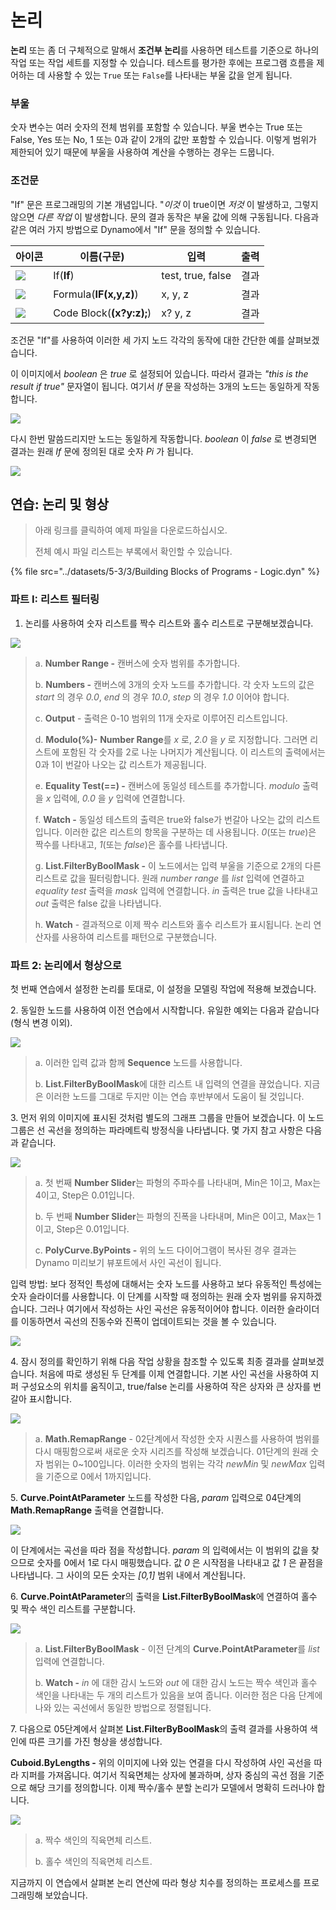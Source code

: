 # 논리

**논리** 또는 좀 더 구체적으로 말해서 **조건부 논리**를 사용하면 테스트를 기준으로 하나의 작업 또는 작업 세트를 지정할 수 있습니다. 테스트를 평가한 후에는 프로그램 흐름을 제어하는 데 사용할 수 있는 `True` 또는 `False`를 나타내는 부울 값을 얻게 됩니다.

### 부울

숫자 변수는 여러 숫자의 전체 범위를 포함할 수 있습니다. 부울 변수는 True 또는 False, Yes 또는 No, 1 또는 0과 같이 2개의 값만 포함할 수 있습니다. 이렇게 범위가 제한되어 있기 때문에 부울을 사용하여 계산을 수행하는 경우는 드뭅니다.

### 조건문

"If" 문은 프로그래밍의 기본 개념입니다. "_이것_ 이 true이면 _저것_ 이 발생하고, 그렇지 않으면 _다른 작업_ 이 발생합니다. 문의 결과 동작은 부울 값에 의해 구동됩니다. 다음과 같은 여러 가지 방법으로 Dynamo에서 "If" 문을 정의할 수 있습니다.

| 아이콘                                            | 이름(구문)             | 입력            | 출력 |
| ----------------------------------------------- | ------------------------- | ----------------- | ------- |
| ![](../images/5-3/3/If.jpg)         | If(**If**)               | test, true, false | 결과  |
| ![](../images/5-3/3/Formula.jpg)          | Formula(**IF(x,y,z)**)   | x, y, z           | 결과  |
| ![](../images/5-3/3/CodeBlock.jpg) | Code Block(**(x?y:z);**) | x? y, z           | 결과  |

조건문 "If"를 사용하여 이러한 세 가지 노드 각각의 동작에 대한 간단한 예를 살펴보겠습니다.

이 이미지에서 _boolean_ 은 _true_ 로 설정되어 있습니다. 따라서 결과는 _"this is the result if true"_ 문자열이 됩니다. 여기서 _If_ 문을 작성하는 3개의 노드는 동일하게 작동합니다.

![](../images/5-3/3/logic-conditionalstatements01false.jpg)

다시 한번 말씀드리지만 노드는 동일하게 작동합니다. _boolean_ 이 _false_ 로 변경되면 결과는 원래 _If_ 문에 정의된 대로 숫자 _Pi_ 가 됩니다.

![](../images/5-3/3/logic-conditionalstatements02true.jpg)

## 연습: 논리 및 형상

> 아래 링크를 클릭하여 예제 파일을 다운로드하십시오.
>
> 전체 예시 파일 리스트는 부록에서 확인할 수 있습니다.

{% file src="../datasets/5-3/3/Building Blocks of Programs - Logic.dyn" %}

### 파트 I: 리스트 필터링

1. 논리를 사용하여 숫자 리스트를 짝수 리스트와 홀수 리스트로 구분해보겠습니다.

![](../images/5-3/3/logic-exercisepartI-01.jpg)

> a. **Number Range -** 캔버스에 숫자 범위를 추가합니다.
>
> b. **Numbers -** 캔버스에 3개의 숫자 노드를 추가합니다. 각 숫자 노드의 값은 _start_ 의 경우 _0.0_, _end_ 의 경우 _10.0_, _step_ 의 경우 _1.0_ 이어야 합니다.
>
> c. **Output** \- 출력은 0-10 범위의 11개 숫자로 이루어진 리스트입니다.
>
> d. **Modulo(%)-** **Number Range**를 _x_ 로, _2.0_ 을 _y_ 로 지정합니다. 그러면 리스트에 포함된 각 숫자를 2로 나눈 나머지가 계산됩니다. 이 리스트의 출력에서는 0과 1이 번갈아 나오는 값 리스트가 제공됩니다.
>
> e. **Equality Test(==) -** 캔버스에 동일성 테스트를 추가합니다. _modulo_ 출력을 _x_ 입력에, _0.0_ 을 _y_ 입력에 연결합니다.
>
> f. **Watch -** 동일성 테스트의 출력은 true와 false가 번갈아 나오는 값의 리스트입니다. 이러한 값은 리스트의 항목을 구분하는 데 사용됩니다. _0_(또는 _true_)은 짝수를 나타내고, _1_(또는 _false_)은 홀수를 나타냅니다.
>
> g. **List.FilterByBoolMask -** 이 노드에서는 입력 부울을 기준으로 2개의 다른 리스트로 값을 필터링합니다. 원래 _number range_ 를 _list_ 입력에 연결하고 _equality test_ 출력을 _mask_ 입력에 연결합니다. _in_ 출력은 true 값을 나타내고 _out_ 출력은 false 값을 나타냅니다.
>
> h. **Watch** \- 결과적으로 이제 짝수 리스트와 홀수 리스트가 표시됩니다. 논리 연산자를 사용하여 리스트를 패턴으로 구분했습니다.

### 파트 2: 논리에서 형상으로

첫 번째 연습에서 설정한 논리를 토대로, 이 설정을 모델링 작업에 적용해 보겠습니다.

2\. 동일한 노드를 사용하여 이전 연습에서 시작합니다. 유일한 예외는 다음과 같습니다(형식 변경 이외).

![](../images/5-3/3/logic-exercisepartII-01.jpg)

> a. 이러한 입력 값과 함께 **Sequence** 노드를 사용합니다.
>
> b. **List.FilterByBoolMask**에 대한 리스트 내 입력의 연결을 끊었습니다. 지금은 이러한 노드를 그대로 두지만 이는 연습 후반부에서 도움이 될 것입니다.

3\. 먼저 위의 이미지에 표시된 것처럼 별도의 그래프 그룹을 만들어 보겠습니다. 이 노드 그룹은 선 곡선을 정의하는 파라메트릭 방정식을 나타냅니다. 몇 가지 참고 사항은 다음과 같습니다.

![](../images/5-3/3/logic-exercisepartII-02.jpg)

> a. 첫 번째 **Number Slider**는 파형의 주파수를 나타내며, Min은 1이고, Max는 4이고, Step은 0.01입니다.
>
> b. 두 번째 **Number Slider**는 파형의 진폭을 나타내며, Min은 0이고, Max는 1이고, Step은 0.01입니다.
>
> c. **PolyCurve.ByPoints -** 위의 노드 다이어그램이 복사된 경우 결과는 Dynamo 미리보기 뷰포트에서 사인 곡선이 됩니다.

입력 방법: 보다 정적인 특성에 대해서는 숫자 노드를 사용하고 보다 유동적인 특성에는 숫자 슬라이더를 사용합니다. 이 단계를 시작할 때 정의하는 원래 숫자 범위를 유지하겠습니다. 그러나 여기에서 작성하는 사인 곡선은 유동적이어야 합니다. 이러한 슬라이더를 이동하면서 곡선의 진동수와 진폭이 업데이트되는 것을 볼 수 있습니다.

![](../images/5-3/3/logic-exercisepartII-03.gif)

4\. 잠시 정의를 확인하기 위해 다음 작업 상황을 참조할 수 있도록 최종 결과를 살펴보겠습니다. 처음에 따로 생성된 두 단계를 이제 연결합니다. 기본 사인 곡선을 사용하여 지퍼 구성요소의 위치를 움직이고, true/false 논리를 사용하여 작은 상자와 큰 상자를 번갈아 표시합니다.

![](../images/5-3/3/logic-exercisepartII-04.jpg)

> a. **Math.RemapRange** \- 02단계에서 작성한 숫자 시퀀스를 사용하여 범위를 다시 매핑함으로써 새로운 숫자 시리즈를 작성해 보겠습니다. 01단계의 원래 숫자 범위는 0~100입니다. 이러한 숫자의 범위는 각각 _newMin_ 및 _newMax_ 입력을 기준으로 0에서 1까지입니다.

5\. **Curve.PointAtParameter** 노드를 작성한 다음, _param_ 입력으로 04단계의 **Math.RemapRange** 출력을 연결합니다.

![](../images/5-3/3/logic-exercisepartII-05.jpg)

이 단계에서는 곡선을 따라 점을 작성합니다. _param_ 의 입력에서는 이 범위의 값을 찾으므로 숫자를 0에서 1로 다시 매핑했습니다. 값 _0_ 은 시작점을 나타내고 값 _1_ 은 끝점을 나타냅니다. 그 사이의 모든 숫자는 _[0,1]_ 범위 내에서 계산됩니다.

6\. **Curve.PointAtParameter**의 출력을 **List.FilterByBoolMask**에 연결하여 홀수 및 짝수 색인 리스트를 구분합니다.

![](../images/5-3/3/logic-exercisepartII-06.jpg)

> a. **List.FilterByBoolMask** \- 이전 단계의 **Curve.PointAtParameter**를 _list_ 입력에 연결합니다.
>
> b. **Watch -** _in_ 에 대한 감시 노드와 _out_ 에 대한 감시 노드는 짝수 색인과 홀수 색인을 나타내는 두 개의 리스트가 있음을 보여 줍니다. 이러한 점은 다음 단계에 나와 있는 곡선에서 동일한 방법으로 정렬됩니다.

7\. 다음으로 05단계에서 살펴본 **List.FilterByBoolMask**의 출력 결과를 사용하여 색인에 따른 크기를 가진 형상을 생성합니다.

**Cuboid.ByLengths -** 위의 이미지에 나와 있는 연결을 다시 작성하여 사인 곡선을 따라 지퍼를 가져옵니다. 여기서 직육면체는 상자에 불과하며, 상자 중심의 곡선 점을 기준으로 해당 크기를 정의합니다. 이제 짝수/홀수 분할 논리가 모델에서 명확히 드러나야 합니다.

![](../images/5-3/3/logic-exercisepartII-07.jpg)

> a. 짝수 색인의 직육면체 리스트.
>
> b. 홀수 색인의 직육면체 리스트.

지금까지 이 연습에서 살펴본 논리 연산에 따라 형상 치수를 정의하는 프로세스를 프로그래밍해 보았습니다.
